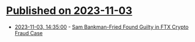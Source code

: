 # [Published on 2023-11-03](index.md)

* [2023-11-03, 14:35:00](https://soylentnews.org/article.pl?sid=23/11/03/0345221&from=rss) - [Sam Bankman-Fried Found Guilty in FTX Crypto Fraud Case](https://soylentnews.org/article.pl?sid=23/11/03/0345221&from=rss)
